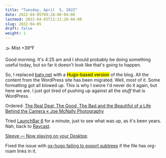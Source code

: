 ```yaml
---
title: "Tuesday, April  5, 2022"
date: 2022-04-05T04:28:00-04:00
lastmod: 2022-04-05T13:11:20-04:00
slug: 2022-04-05
draft: false
weight: 1
---
```


🌫  Mist +39°F

Good morning. It's 4:25 am and I should probably be doing something useful today, but so far it doesn't look like that's going to happen.

So, I replaced [baty.net](https://baty.net) with a <mark>Hugo-based version</mark> of the blog. All the content from the WordPress site has been migrated. Well, _most_ of it. Some formatting got all blowed up. This is why I swore I'd never do it again, but here we are. I just got tired of pushing up against all the _stuff_ that is WordPress.

Ordered: [The Real Deal: The Good, The Bad and the Beautiful of a Life Behind the Camera « Joe McNally Photography](https://joemcnally.com/2022/04/04/the-real-deal-the-good-the-bad-and-the-beautiful-of-a-life-behind-the-camera/)

Tried [LaunchBar 6](https://www.obdev.at/products/launchbar/index.html) for a minute, just to see what was up, as it's been years. Nah, back to [Raycast](https://www.raycast.com).

[Sleeve — Now playing on your Desktop](https://replay.software/sleeve)

Fixed the issue with [ox-hugo failing to export subtrees](https://notes.baty.net/notes/possible-workaround-for-ox-hugo-error-during-exports/) if the file has org-roam links in it.

[//]: # "Exported with love from a post written in Org mode"
[//]: # "- https://github.com/kaushalmodi/ox-hugo"
